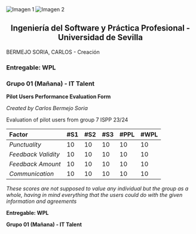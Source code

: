 ﻿<div style={{ display: 'flex' }}>
  <img src="/img/TalentLOGO.png" alt="Imagen 1" style={{ width: '50%', height: 'auto' }} />
  <img src="/img/USLOGO.png" alt="Imagen 2" style={{ width: '30%', height: '30%' }} />
</div>

## <center>Ingeniería del Software y Práctica Profesional - Universidad de Sevilla</center>

BERMEJO SORIA, CARLOS         - Creación


### Entregable: WPL
### Grupo 01 (Mañana) - IT Talent



**Pilot Users Performance Evaluation Form**

*Created by Carlos Bermejo Soria*

Evaluation of pilot users from group 7 ISPP 23/24




|**Factor**|**#S1**|**#S2**|**#S3**|**#PPL**|**#WPL**|
| :- | :- | :- | :- | :- | :- |
|*Punctuality*|10|10|10|10|10|
|*Feedback Validity*|10|10|10|10|10|
|*Feedback Amount*|10|10|10|10|10|
|*Communication*|10|10|10|10|10|

*These scores are not supposed to value any individual but the group as a whole, having in mind everything that the users could do with the given information and agreements*

**Entregable: WPL**

**Grupo 01 (Mañana) - IT Talent**

